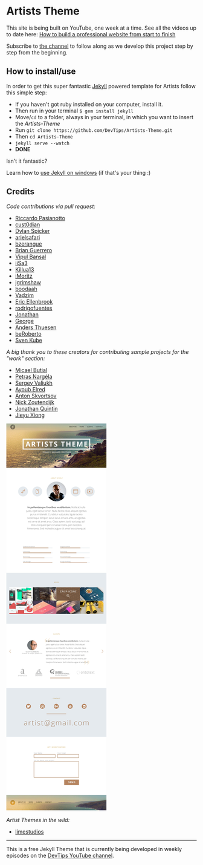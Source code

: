 # Artists Theme

This site is being built on YouTube, one week at a time. See all the videos up to date here: [How to build a professional website from start to finish](https://www.youtube.com/playlist?list=PLqGj3iMvMa4KQZUkRjfwMmTq_f1fbxerI)

Subscribe to [the channel](https://www.youtube.com/user/DevTipsForDesigners) to follow along as we develop this project step by step from the beginning.

## How to install/use

In order to get this super fantastic [Jekyll](http://jekyllrb.com) powered template for Artists follow this simple step:

* If you haven't got ruby installed on your computer, install it.
* Then run in your terminal `$ gem install jekyll`
* Move/`cd` to a folder, always in your terminal, in which you want to insert the *Artists-Theme*
* Run `git clone https://github.com/DevTips/Artists-Theme.git`
* Then `cd Artists-Theme`
* `jekyll serve --watch`
* **DONE**

Isn't it fantastic?

Learn how to [use Jekyll on windows](http://jekyll-windows.juthilo.com/) (if that's your thing :)



## Credits

_Code contributions via pull request:_
- [Riccardo Pasianotto](http://rkpasia.github.io)
- [cust0dian](https://github.com/cust0dian)
- [Dylan Spicker](https://github.com/ZDesign)
- [arielsafari](https://github.com/arielsafari)
- [bzerangue](https://github.com/bzerangue)
- [Brian Guerrero](https://github.com/brian-guerrero)
- [Vipul Bansal](https://github.com/vipsyvipul)
- [iiSa3](https://github.com/iiSa3)
- [Killua13](https://github.com/Killua13)
- [iMoritz](https://github.com/iMoritz)
- [jgrimshaw](https://github.com/jgrimshaw)
- [boodaah](https://github.com/boodaah)
- [Vadzim](https://github.com/meecrobe)
- [Eric Ellenbrook](https://github.com/ellenbrook)
- [rodrigofuentes](https://github.com/rodrigofuentes)
- [Jonathan](https://github.com/foohyfooh)
- [George](https://github.com/g3org3)
- [Anders Thuesen](https://github.com/ande765a)
- [beRoberto](https://github.com/beRoberto)
- [Sven Kube](https://github.com/SvenKube)

_A big thank you to these creators for contributing sample projects for the "work" section:_
- [Micael Butial](https://www.behance.net/gallery/14751131/-TYPO-International-Design-Talks)
- [Petras Nargėla](https://www.behance.net/gallery/16750837/Free-80-Crispy-Icons-in-PSD-AI-SVG-Webfont)
- [Sergey Valiukh](https://www.behance.net/gallery/13745729/Timeline-Page)
- [Ayoub Elred](https://www.behance.net/gallery/15812143/Flat-Mobile-UIUX-Concept-download)
- [Anton Skvortsov](https://www.behance.net/gallery/16483395/City-IN-website-concept)
- [Nick Zoutendijk](https://www.behance.net/gallery/13870569/Stripes-Co-Free-icon-Set)
- [Jonathan Quintin](https://www.behance.net/gallery/12748107/Weather-Dashboard-Global-Outlook-UIUX)
- [Jieyu Xiong](https://www.behance.net/gallery/15063575/Fresh-It-Up-App-Design)


![The Design](/assets/img/the_design.jpg)


_Artist Themes in the wild:_
- [limestudios](http://limestudios.net/)


---


This is a free Jekyll Theme that is currently being developed in weekly episodes on the [DevTips YouTube channel](http://youtube.com/devtipsfordesigners).
